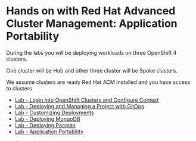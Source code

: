 # Hands on with Red Hat Advanced Cluster Management: Application Portability

During the labs you will be deploying workloads on three OpenShift 4 clusters. 

One cluster will be Hub and other three cluster will be Spoke clusters.

We assume clusters are ready Red Hat ACM installed and you have access to clusters

* [Lab  - Login into OpenShift Clusters and Configure Context](./2.md)<br>
* [Lab  - Deploying and Managing a Project with GitOps](./4.md)<br>
* [Lab  - Customizing Deployments](./5.md)<br>
* [Lab  - Deploying MongoDB](./6.md)<br>
* [Lab  - Deploying Pacman](./7.md)<br>
* [Lab  - Application Portability](./8.md)<br>

